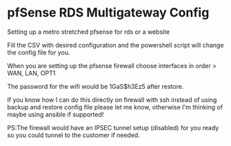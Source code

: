 # pfSense RDS Multigateway Config
Setting up a metro stretched pfsense for rds or a website

Fill the CSV with desired configuration and the powershell script will change the config file for you.

When you are setting up the pfsense firewall choose interfaces in order > WAN, LAN, OPT1

The password for the wifi would be 1GaS$h3Ez5 after restore.

If you know how I can do this directly on firewall with ssh instead of using backup and restore config file please let me know, otherwise I'm thinking of maybe using ansible if supported!

PS:The firewall would have an IPSEC tunnel setup (disabled) for you ready so you could tunnel to the customer if needed.
